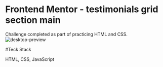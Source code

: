 # Frontend Mentor - testimonials grid section main

Challenge completed as part of practicing HTML and CSS.
![desktop-preview](https://github.com/kunalkashi-web/testimonials-grid-section-main/assets/138725519/b1abc4b4-cc7e-43af-9ab4-9dd5d3427576)


#Teck Stack

HTML,
CSS,
JavaScript

